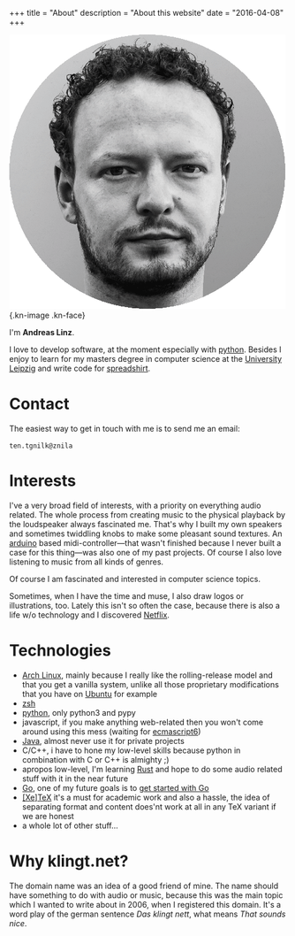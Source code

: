 +++
title = "About"
description = "About this website"
date = "2016-04-08"
+++

![image](/imgs/face_circle.png){.kn-image .kn-face}

I'm **Andreas Linz**.

I love to develop software, at the moment especially with
[python](https://www.python.org/). Besides I enjoy to learn for my
masters degree in computer science at the [University
Leipzig](http://www.zv.uni-leipzig.de/) and write code for
[spreadshirt](http://www.spreadshirt.com/).

Contact
=======

The easiest way to get in touch with me is to send me an email:

``` {.sourceCode .}
ten.tgnilk@znila
```

Interests
=========

I've a very broad field of interests, with a priority on everything
audio related. The whole process from creating music to the physical
playback by the loudspeaker always fascinated me. That's why I built my
own speakers and sometimes twiddling knobs to make some pleasant sound
textures. An [arduino](http://www.arduino.cc/) based
midi-controller—that wasn't finished because I never built a case for
this thing—was also one of my past projects. Of course I also love
listening to music from all kinds of genres.

Of course I am fascinated and interested in computer science topics.

Sometimes, when I have the time and muse, I also draw logos or
illustrations, too. Lately this isn't so often the case, because there
is also a life w/o technology and I discovered
[Netflix](http://netflix.com/).

Technologies
============

-   [Arch Linux](https://www.archlinux.org/), mainly because I really
    like the rolling-release model and that you get a vanilla system,
    unlike all those proprietary modifications that you have on
    [Ubuntu](http://www.ubuntu.com/) for example
-   [zsh](http://en.wikipedia.org/wiki/Z_shell)
-   [python](https://www.python.org/), only python3 and pypy
-   javascript, if you make anything web-related then you won't come
    around using this mess (waiting for
    [ecmascript6](http://wiki.ecmascript.org/doku.php?id=harmony:specification_drafts))
-   [Java](https://www.oracle.com/java/index.html), almost never use it
    for private projects
-   C/C++, i have to hone my low-level skills because python in
    combination with C or C++ is almighty ;)
-   apropos low-level, I'm learning
    [Rust](https://github.com/klingtnet/rust-guide-examples) and hope to
    do some audio related stuff with it in the near future
-   [Go](http://golang.org/), one of my future goals is to [get started
    with Go](https://github.com/klingtnet/get-go-ing)
-   [\[Xe\]TeX](http://en.wikipedia.org/wiki/XeTeX) it's a must for
    academic work and also a hassle, the idea of separating format and
    content does'nt work at all in any TeX variant if we are honest
-   a whole lot of other stuff...

Why klingt.net?
===============

The domain name was an idea of a good friend of mine. The name should
have something to do with audio or music, because this was the main
topic which I wanted to write about in 2006, when I registered this
domain. It's a word play of the german sentence *Das klingt nett*, what
means *That sounds nice*.
